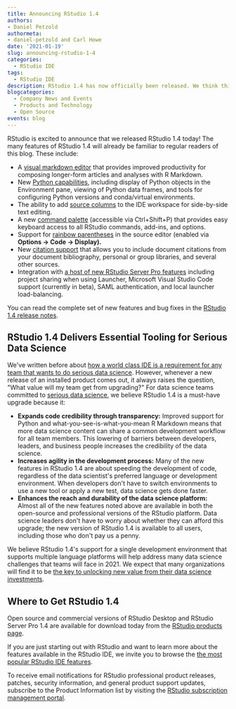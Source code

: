 ```yaml
---
title: Announcing RStudio 1.4
authors: 
- Daniel Petzold
authormeta:
- daniel-petzold and Carl Howe
date: '2021-01-19'
slug: announcing-rstudio-1-4
categories:
  - RStudio IDE
tags:
  - RStudio IDE
description: RStudio 1.4 has now officially been released. We think this is a must-have upgrade because it delivers credible, agile, and durable tooling for serious data science.
blogcategories:
  - Company News and Events
  - Products and Technology
  - Open Source 
events: blog
---
```


RStudio is excited to announce that we released RStudio 1.4 today! The many features of RStudio 1.4 will already be familiar to regular readers of this blog. These include: 

- A <a href="https://blog.rstudio.com/2020/09/30/rstudio-v1-4-preview-visual-markdown-editing/" target="_blank" rel="noopener noreferrer">visual markdown editor</a> that provides improved productivity for composing longer-form articles and analyses with R Markdown. 
- New <a href="https://blog.rstudio.com/2020/10/07/rstudio-v1-4-preview-python-support/" target="_blank" rel="noopener noreferrer">Python capabilities</a>, including display of Python objects in the Environment pane, viewing of Python data frames, and tools for configuring Python versions and conda/virtual environments. 
- The ability to add <a href="https://blog.rstudio.com/2020/10/21/rstudio-1-4-preview-multiple-source-columns/" target="_blank" rel="noopener noreferrer">source columns</a> to the IDE workspace for side-by-side text editing. 
- A new <a href="https://blog.rstudio.com/2020/10/14/rstudio-v1-4-preview-command-palette/" target="_blank" rel="noopener noreferrer">command palette</a> (accessible via Ctrl+Shift+P) that provides easy keyboard access to all RStudio commands, add-ins, and options.
- Support for <a href="https://blog.rstudio.com/2020/11/04/rstudio-1-4-preview-rainbow-parentheses/" target="_blank" rel="noopener noreferrer">rainbow parentheses</a> in the source editor (enabled via **Options -\> Code -\> Display).** 
- New <a href="https://blog.rstudio.com/2020/11/09/rstudio-1-4-preview-citations/" target="_blank" rel="noopener noreferrer">citation support</a> that allows you to include document citations from your document bibliography, personal or group libraries, and several other sources.
- Integration with <a href="https://blog.rstudio.com/2020/11/16/rstudio-1-4-preview-server-pro/" target="_blank" rel="noopener noreferrer">a host of new RStudio Server Pro features</a> including project sharing when using Launcher, Microsoft Visual Studio Code support (currently in beta), SAML authentication, and local launcher load-balancing.

You can read the complete set of new features and bug fixes in the <a href="https://rstudio.com/products/rstudio/release-notes/" target="_blank" rel="noopener noreferrer">RStudio 1.4 release notes</a>.

## RStudio 1.4 Delivers Essential Tooling for Serious Data Science

We've written before about <a href="https://www.rstudio.com/blog/2020-07-09-why-you-need-a-world-class-ide-to-do-serious-data-science/" target="_blank" rel="noopener noreferrer">how a world class IDE is a requirement for any team that wants to do serious data science</a>. However, whenever a new release of an installed product comes out, it always raises the question, "What value will my team get from upgrading?" For data science teams committed to <a href="https://blog.rstudio.com/2020/05/19/driving-real-lasting-value-with-serious-data-science/" target="_blank" rel="noopener noreferrer">serious data science</a>, we believe RStudio 1.4 is a must-have upgrade because it:

- **Expands code credibility through transparency:** Improved support for Python and what-you-see-is-what-you-mean R Markdown means that more data science content can share a common development workflow for all team members. This lowering of barriers between developers, leaders, and business people increases the credibility of the data science.
- **Increases agility in the development process:** Many of the new features in RStudio 1.4 are about speeding the development of code, regardless of the data scientist's preferred language or development environment. When developers don't have to switch environments to use a new tool or apply a new test, data science gets done faster.
- **Enhances the reach and durability of the data science platform:** Almost all of the new features noted above are available in both the open-source and professional versions of the RStudio platform. Data science leaders don't have to worry about whether they can afford this upgrade; the new version of RStudio 1.4 is available to all users, including those who don't pay us a penny.

We believe RStudio 1.4's support for a single development environment that supports multiple language platforms will help address many data science challenges that teams will face in 2021. We expect that many organizations will find it to be <a href="https://blog.rstudio.com/2020/07/15/interoperability-maximize-analytic-investments/"  target="_blank" rel="noopener noreferrer">the key to unlocking new value from their data science investments</a>.

## Where to Get RStudio 1.4

Open source and commercial versions of RStudio Desktop and RStudio Server Pro 1.4 are available for download today from the <a href="https://rstudio.com/products/rstudio/" target="_blank" rel="noopener noreferrer">RStudio products page</a>.

If you are just starting out with RStudio and want to learn more about the features available in the RStudio IDE, we invite you to browse the <a href="https://rstudio.com/products/rstudio/features/" target="_blank" rel="noopener noreferrer">the most popular RStudio IDE features</a>.

To receive email notifications for RStudio professional product releases, patches, security information, and general product support updates, subscribe to the Product Information list by visiting the <a href="https://rstudio.com/about/subscription-management/" target="_blank" rel="noopener noreferrer">RStudio subscription management portal</a>.
